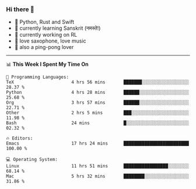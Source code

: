 ### Hi there 👋

- 📙 Python, Rust and Swift
- 🌱 currently learning Sanskrit (नमस्ते!)
- 🔭 currently working on RL
- 🎷 love saxophone, love music
- 🏓 also a ping-pong lover

<!--
**ZiqinGong/ZiqinGong** is a ✨ _special_ ✨ repository because its `README.md` (this file) appears on your GitHub profile.

Here are some ideas to get you started:

- 🔭 I’m currently working on ...
- 🌱 I’m currently learning ...
- 👯 I’m looking to collaborate on ...
- 🤔 I’m looking for help with ...
- 💬 Ask me about ...
- 📫 gongzq0301@sjtu.edu.cn
- 😄 Pronouns: ...
- ⚡ Fun fact: ...
-->

---

<!--START_SECTION:waka-->
📊 **This Week I Spent My Time On** 

```text
💬 Programming Languages: 
TeX                      4 hrs 56 mins       ███████░░░░░░░░░░░░░░░░░░   28.37 % 
Python                   4 hrs 28 mins       ██████░░░░░░░░░░░░░░░░░░░   25.68 % 
Org                      3 hrs 57 mins       ██████░░░░░░░░░░░░░░░░░░░   22.71 % 
Other                    2 hrs 5 mins        ███░░░░░░░░░░░░░░░░░░░░░░   11.98 % 
Bash                     24 mins             █░░░░░░░░░░░░░░░░░░░░░░░░   02.32 % 

🔥 Editors: 
Emacs                    17 hrs 24 mins      █████████████████████████   100.00 % 

💻 Operating System: 
Linux                    11 hrs 51 mins      █████████████████░░░░░░░░   68.14 % 
Mac                      5 hrs 32 mins       ████████░░░░░░░░░░░░░░░░░   31.86 % 
```


<!--END_SECTION:waka-->
